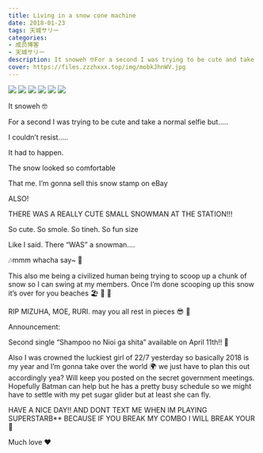 ```yaml
---
title: Living in a snow cone machine
date: 2018-01-23
tags: 天城サリー
categories: 
- 成员博客
- 天城サリー
description: It snoweh 🤓For a second I was trying to be cute and take a normal selfie but.....I couldn’t resist.....It had to happen.The snow looked so comfortable That me. I’m gonna sell this snow stamp on eB...
cover: https://files.zzzhxxx.top/img/mobkJhnWV.jpg 
---
```

![](https://files.zzzhxxx.top/img/mobkJhnWV.jpg)
![](https://files.zzzhxxx.top/img/mobBeJ9ZF.jpg)
![](https://files.zzzhxxx.top/img/mobNXEeHs.jpg)
![](https://files.zzzhxxx.top/img/mobMZPBsh.jpg)
![](https://files.zzzhxxx.top/img/mobGC3AQ9.jpg)
![](https://files.zzzhxxx.top/img/mobHbWpJ5.jpg)

It snoweh 🤓




For a second I was trying to be cute and take a normal selfie but.....





I couldn’t resist.....




It had to happen.



The snow looked so comfortable 



That me. I’m gonna sell this snow stamp on eBay

ALSO!

THERE WAS A REALLY CUTE SMALL SNOWMAN AT THE STATION!!! 





So cute. So smole. So tineh. So fun size 





Like I said. There “WAS” a snowman.... 

🎶mmm whacha say~ 🎵



This also me being a civilized human being trying to scoop up a chunk of snow so I can swing at my members. Once I’m done scooping up this snow it’s over for you beaches 🏖 🌊 👋 

RIP MIZUHA, MOE, RURI. may you all rest in pieces 😎 👋 

Announcement:

Second single “Shampoo no Nioi ga shita” available on April 11th!! 🌸 

Also I was crowned the luckiest girl of 22/7 yesterday so basically 2018 is my year and I’m gonna take over the world 🌍 we just have to plan this out accordingly yea? Will keep you posted on the secret government meetings. Hopefully Batman can help but he has a pretty busy schedule so we might have to settle with my pet sugar glider but at least she can fly. 

HAVE A NICE DAY!! AND DONT TEXT ME WHEN IM PLAYING SUPERSTARB** BECAUSE IF YOU BREAK MY COMBO I WILL BREAK YOUR 🤬

Much love ❤️ 



